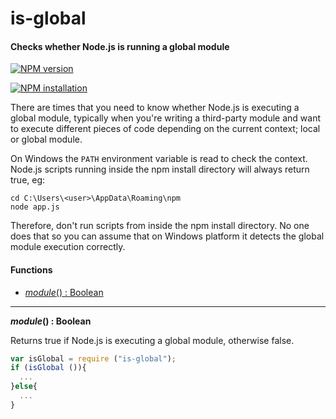 is-global
=========

#### Checks whether Node.js is running a global module ####

[![NPM version](https://badge.fury.io/js/is-global.png)](http://badge.fury.io/js/is-global "Fury Version Badge")

[![NPM installation](https://nodei.co/npm/is-global.png?mini=true)](https://nodei.co/npm/is-global "NodeICO Badge")

There are times that you need to know whether Node.js is executing a global module, typically when you're writing a third-party module and want to execute different pieces of code depending on the current context; local or global module.

On Windows the `PATH` environment variable is read to check the context. Node.js scripts running inside the npm install directory will always return true, eg:

```
cd C:\Users\<user>\AppData\Roaming\npm
node app.js
```

Therefore, don't run scripts from inside the npm install directory. No one does that so you can assume that on Windows platform it detects the global module execution correctly.

#### Functions ####

- [_module_() : Boolean](#isGlobal)

---

<a name="isGlobal"></a>
___module_() : Boolean__

Returns true if Node.js is executing a global module, otherwise false.

```javascript
var isGlobal = require ("is-global");
if (isGlobal ()){
  ...
}else{
  ...
}
```